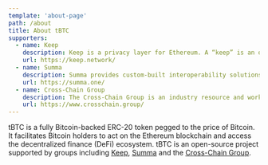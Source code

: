 ```yaml
---
template: 'about-page'
path: /about
title: About tBTC
supporters:
  - name: Keep
    description: Keep is a privacy layer for Ethereum. A “keep” is an off-chain container for private data. Keeps help contracts harness the full power of the public blockchain — enabling deep interactivity with private data. The Keep network, powered by KEEP tokens, handles custodianship for tBTC.
    url: https://keep.network/
  - name: Summa
    description: Summa provides custom-built interoperability solutions for companies throughout the blockchain ecosystem. Its solutions allow companies to access larger markets, expand their feature-sets, and access new liquidity in a unified cross-chain marketplace.
    url: https://summa.one/
  - name: Cross-Chain Group
    description: The Cross-Chain Group is an industry resource and working group dedicated to furthering the research, design, and implementation of cross-chain architecture. Through educational events, advisory services, and open-source tooling, its goal is to expand blockchain interoperability and foster an environment that is more connected, functional, and scalable.
    url: https://www.crosschain.group/
---
```

tBTC is a fully Bitcoin-backed ERC-20 token pegged to the price of Bitcoin. It facilitates Bitcoin holders to act on the Ethereum blockchain and access the decentralized finance (DeFi) ecosystem. tBTC is an open-source project supported by groups including [Keep](https://keep.network/), [Summa](https://summa.one/) and the [Cross-Chain Group](https://www.crosschain.group/).
